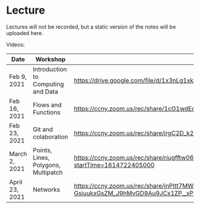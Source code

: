 # Lecture

Lectures will not be recorded, but a static version of the notes will be uploaded here.

Videos:

| Date | Workshop | Link |
| --- | --- | --- |
| Feb 9, 2021 | Introduction to Computing and Data | https://drive.google.com/file/d/1x3nLg1xka8BemM-9A1xDkptaIFb03MxQ/view?usp=sharing |
| Feb 16, 2021 | Flows and Functions | https://ccny.zoom.us/rec/share/1cO1wdEdbks6W3sPQOlPA0xTPkPY6F9nWh4UnrQkorEXelNlZ50FBX0Jr3Std373.l60HSSbZltpuBBZI
| Feb 23, 2021 | Git and colaboration | https://ccny.zoom.us/rec/share/irgC2D_k2q0I530AvDrl3y_Hy5fG_jFG6gYA9PyIRnsPRS1FVsix0Z2uQefgjPly.0XJq0lDikgXXxU_T|
| March 2, 2021 | Points, Lines, Polygons, Multipatch | https://ccny.zoom.us/rec/share/riugfftw06EIEOTfQEw_Q4qzP9C6FD-1w0huyBRiSfeitlvASsrLzk1uKyfxHaSr.oLxYM-AXgE1MokLc?startTime=1614722405000 |
| April 23, 2021 | Networks | https://ccny.zoom.us/rec/share/jnPItt7MWLvO_8iNhqhLhOMKg51AyR3wQl-GsiuukxGsZM_J9hMvGD9Au9JCx1ZP._xPHydgwfpczuJSa?startTime=1619212271000|
